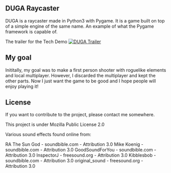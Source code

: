 ## DUGA Raycaster

DUGA is a raycaster made in Python3 with Pygame. It is a game built on top of a simple engine of the same name. An example of what the Pygame framework is capable of.

The trailer for the Tech Demo
[![DUGA Trailer](http://i3.ytimg.com/vi/By_cbsacvTM/maxresdefault.jpg)](https://www.youtube.com/watch?v=Ai0-Cr_RElo)

## My goal

Inititally, my goal was to make a first person shooter with roguelike elements and local multiplayer. However, I discarded the multiplayer and kept the other parts.
Now I just want the game to be good and I hope people will enjoy playing it!


## License

If you want to contribute to the project, please contact me somewhere.

This project is under Mozilla Public License 2.0

Various sound effects found online from:

RA The Sun God - soundbible.com - Attribution 3.0
Mike Koenig - soundbible.com - Attribution 3.0
GoodSoundForYou - soundbible.com - Attribution 3.0
InspectorJ - freesound.org - Attribution 3.0
Kibblesbob - soundbible.com - Attribution 3.0
original_sound - freesound.org - Attribution 3.0